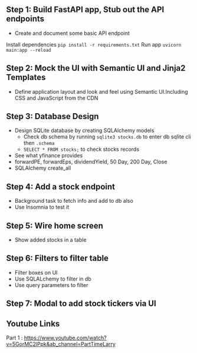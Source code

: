 
## Step 1: Build FastAPI app, Stub out the API endpoints

* Create and document some basic API endpoint

Install dependencies `pip install -r requirements.txt`
Run app `uvicorn main:app --reload`


## Step 2: Mock the UI with Semantic UI and Jinja2 Templates

* Define application layout and look and feel using Semantic UI.Including CSS and JavaScript from the CDN

## Step 3: Database Design

* Design SQLite database by creating SQLAlchemy models
    * Check db schema by running `sqlite3 stocks.db` to enter db sqlite cli then `.schema`
    * `SELECT * FROM stocks;` to check stocks records
* See what yfinance provides 
* forwardPE, forwardEps, dividendYield, 50 Day, 200 Day, Close
* SQLAlchemy create_all

## Step 4: Add a stock endpoint

* Background task to fetch info and add to db also
* Use Insomnia to test it

## Step 5: Wire home screen

* Show added stocks in a table

## Step 6: Filters to filter table

* Filter boxes on UI
* Use SQLALchemy to filter in db
* Use query parameters to filter
 
## Step 7: Modal to add stock tickers via UI

## Youtube Links

Part 1 : https://www.youtube.com/watch?v=5GorMC2lPpk&ab_channel=PartTimeLarry